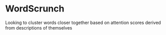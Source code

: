 # WordScrunch
Looking to cluster words closer together based on attention scores derived from descriptions of themselves

